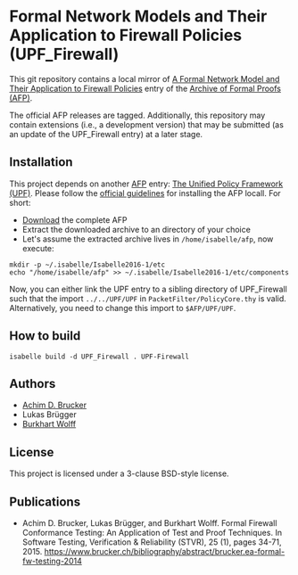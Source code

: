 # Formal Network Models and Their Application to Firewall Policies (UPF_Firewall)
This git repository contains a local mirror of
[A Formal Network Model and Their Application to Firewall Policies](https://www.isa-afp.org/entries/UPF_Firewall.shtml)
entry of the
[Archive of Formal Proofs (AFP)](https://www.isa-afp.org).

The official AFP releases are tagged. Additionally, this repository
may contain extensions (i.e., a development version) that may be
submitted (as an update of the UPF_Firewall entry) at a later stage.

## Installation
This project depends on another [AFP](https://www.isa-afp.org) entry: 
[The Unified Policy Framework (UPF)](https://www.isa-afp.org/entries/UPF.shtml). 
Please follow the [official guidelines](https://www.isa-afp.org/using.shtml)
for installing the AFP locall. For short:
* [Download](https://www.isa-afp.org/release/afp-current.tar.gz) the complete AFP
* Extract the downloaded archive to an directory of your choice
* Let's assume the extracted archive lives in `/home/isabelle/afp`, now execute:

```
mkdir -p ~/.isabelle/Isabelle2016-1/etc
echo "/home/isabelle/afp" >> ~/.isabelle/Isabelle2016-1/etc/components
```

Now, you can either link the UPF entry to a sibling directory of UPF_Firewall such 
that the import `../../UPF/UPF` in `PacketFilter/PolicyCore.thy` is valid. Alternatively, 
you need to change this import to `$AFP/UPF/UPF`.

## How to build
```
isabelle build -d UPF_Firewall . UPF-Firewall
```

## Authors
* [Achim D. Brucker](http://www.brucker.ch/)
* Lukas Brügger
* [Burkhart Wolff](https://www.lri.fr/~wolff/)

## License
This project is licensed under a 3-clause BSD-style license.

## Publications
* Achim D. Brucker, Lukas Brügger, and Burkhart Wolff. Formal Firewall
  Conformance Testing: An Application of Test and Proof Techniques. In
  Software Testing, Verification & Reliability (STVR), 25 (1), pages
  34-71, 2015.
  https://www.brucker.ch/bibliography/abstract/brucker.ea-formal-fw-testing-2014

